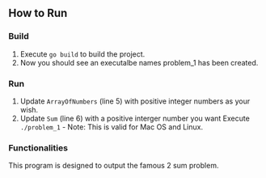 ## How to Run

### Build 

1. Execute ```go build``` to build the project. 
2. Now you should see an executalbe names problem_1 has been created.

### Run

1. Update ```ArrayOfNumbers``` (line 5) with positive integer numbers as your wish.
2. Update ```Sum``` (line 6) with a positive interger number you want
Execute ```./problem_1``` - Note: This is valid for Mac OS and Linux.

### Functionalities

This program is designed to output the famous 2 sum problem.